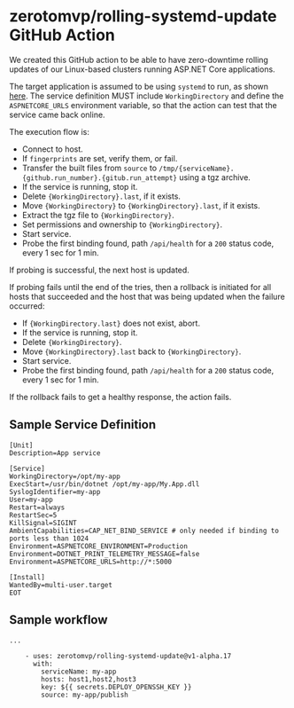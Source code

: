 # zerotomvp/rolling-systemd-update GitHub Action

We created this GitHub action to be able to have zero-downtime rolling updates of our Linux-based clusters running ASP.NET Core applications.

The target application is assumed to be using `systemd` to run, as shown [here](https://docs.microsoft.com/en-us/aspnet/core/host-and-deploy/linux-nginx?view=aspnetcore-6.0#create-the-service-file). The service definition MUST include `WorkingDirectory` and define the `ASPNETCORE_URLS` environment variable, so that the action can test that the service came back online.

The execution flow is:
- Connect to host.
- If `fingerprints` are set, verify them, or fail.
- Transfer the built files from `source` to `/tmp/{serviceName}.{github.run_number}.{gitub.run_attempt}` using a tgz archive.
- If the service is running, stop it.
- Delete `{WorkingDirectory}.last`, if it exists.
- Move `{WorkingDirectory}` to `{WorkingDirectory}.last`, if it exists.
- Extract the tgz file to `{WorkingDirectory}`.
- Set permissions and ownership to `{WorkingDirectory}`.
- Start service.
- Probe the first binding found, path `/api/health` for a `200` status code, every 1 sec for 1 min.

If probing is successful, the next host is updated.

If probing fails until the end of the tries, then a rollback is initiated for all hosts that succeeded and the host that was being updated when the failure occurred:
- If `{WorkingDirectory.last}` does not exist, abort.
- If the service is running, stop it.
- Delete `{WorkingDirectory}`.
- Move `{WorkingDirectory}.last` back to `{WorkingDirectory}`.
- Start service.
- Probe the first binding found, path `/api/health` for a `200` status code, every 1 sec for 1 min.

If the rollback fails to get a healthy response, the action fails.

## Sample Service Definition

```
[Unit]
Description=App service

[Service]
WorkingDirectory=/opt/my-app
ExecStart=/usr/bin/dotnet /opt/my-app/My.App.dll
SyslogIdentifier=my-app
User=my-app
Restart=always
RestartSec=5
KillSignal=SIGINT
AmbientCapabilities=CAP_NET_BIND_SERVICE # only needed if binding to ports less than 1024
Environment=ASPNETCORE_ENVIRONMENT=Production
Environment=DOTNET_PRINT_TELEMETRY_MESSAGE=false
Environment=ASPNETCORE_URLS=http://*:5000

[Install]
WantedBy=multi-user.target
EOT
```

## Sample workflow

```
...

    - uses: zerotomvp/rolling-systemd-update@v1-alpha.17
      with:
        serviceName: my-app
        hosts: host1,host2,host3
        key: ${{ secrets.DEPLOY_OPENSSH_KEY }}
        source: my-app/publish
```